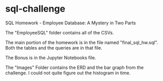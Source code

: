 # sql-challenge

SQL Homework - Employee Database: A Mystery in Two Parts


The "EmployeeSQL" folder contains all of the CSVs.

The main portion of the homework is in the file named "final_sql_hw.sql". Both the tables and the queries are in that file.

The Bonus is in the Jupyter Notebooks file. 

The "Images" Folder contains the ERD and the bar graph from the challenge. I could not quite figure out the histogram in time.



